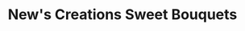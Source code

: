 ---
title: "New's Creations Sweet Bouquets"
url: /havant/news-creations-sweet-bouquets/
shop: confectionery
---